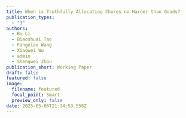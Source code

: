 ```yaml
---
title: When is Truthfully Allocating Chores no Harder than Goods?
publication_types:
  - "3"
authors:
  - Bo Li
  - Biaoshuai Tao
  - Fangxiao Wang
  - Xiaowei Wu
  - admin
  - Shengwei Zhou
publication_short: Working Paper
draft: false
featured: false
image:
  filename: featured
  focal_point: Smart
  preview_only: false
date: 2025-05-06T21:34:53.558Z
---
```

